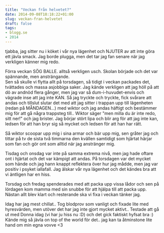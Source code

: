 ```yaml
---
title: "Veckan från helvetet?"
date: 2014-09-08T18:18:22+01:00
slug: veckan-fran-helvetet
draft: false
tags:
- blogg.se
- 2014
---
```

tjabba, jag sitter nu i köket i vår nya lägenhet och NJUTER av att inte göra ett jävla smack. Jag borde plugga, men det tar jag fan senare när jag verkligen känner mig redo.  
  
Förra veckan SÖG BALLE. alltså verkligen usch. Skolan började och det var spännande, men ansträngande.   
Sen så skulle vi flytta allt på torsdagen, så tidigt i veckan packades det, tvättades och massa asjobbiga saker. Jag kände verkligen att jag höll på att dö av andnöd flera gånger, men jag var så dum-i-huvudet-envis och vägrade inse att jag inte KAN. Så jag tryckte och tryckte, fick svårare att andas och tillslut slutar det med att jag sitter i trappan upp till lägenheten (redan på MÅNDAGEN...) med wiktor och jag andas häftigt och bestämmer mig för att gå några trappsteg till.. Wiktor säger "men milla du är inte redo, sitt ner!" och jag brister. Jag börjar stört lipa och blir arg för att jag inte kan, ledsen för att han bryr sig så mycket och ledsen för att han har rätt.   
  

Så wiktor scoopar upp mig i sina armar och bär upp mig, sen gråter jag och tittar på tv de sista två timmarna den kvällen samtidigt som hjärtat härjar som fan och gör ont som alltid när jag anstränger mig.  
  
Tisdag och onsdag var inte på samma extrema nivå, men jag hade oftare ont i hjärtat och det var kämpigt att andas. På torsdagen var det mycket som hände och jag hann knappt reflektera över hur jag mådde, men jag var positiv i psyket iallafall. Jag älskar vår nya lägenhet och det kändes bra att vi äntligen har en hiss.  
  
Torsdag och fredag spenderades med att packa upp vissa lådor och sen på lördagen kom mamma med sin snubbe för att hjälpa till att packa upp. Nästan allt blev klart och resterande ska vi fixa i veckan tänker jag.   
  

Idag har jag mest chillat.. Tog blodprov som vanligt och fixade lite med hyresvärden, men utöver det har jag inte gjort mycket aktivt.. Testade att gå ut med Donna idag (vi har ju hiss nu :D) och det gick faktiskt hyfsat bra :) Kände mig så jävla on top of the world för det.. jag kan ta åtminstone lite hand om min egna vovve <3